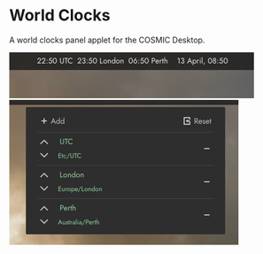 # World Clocks

A world clocks panel applet for the COSMIC Desktop.

<img src="docs/ss1.webp" />

<img src="docs/ss2.webp" />
